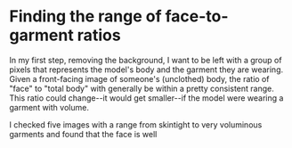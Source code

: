 # Finding the range of face-to-garment ratios

In my first step, removing the background, I want to be left with a group of pixels that represents the model's body and the garment they are wearing. Given a front-facing image of someone's (unclothed) body, the ratio of "face" to "total body" with generally be within a pretty consistent range. This ratio could change--it would get smaller--if the model were wearing a garment with volume.

I checked five images with a range from skintight to very voluminous garments and found that the face is well
